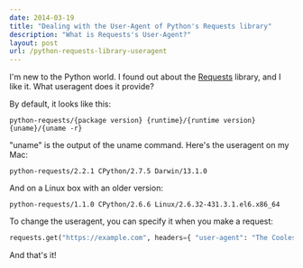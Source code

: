 ```yaml
---
date: 2014-03-19
title: "Dealing with the User-Agent of Python's Requests library"
description: "What is Requests's User-Agent?"
layout: post
url: /python-requests-library-useragent
---
```


I'm new to the Python world. I found out about the [Requests](https://requests.readthedocs.io/) library, and I like it. What useragent does it provide?

By default, it looks like this:

    python-requests/{package version} {runtime}/{runtime version} {uname}/{uname -r}

"uname" is the output of the uname command. Here's the useragent on my Mac:

    python-requests/2.2.1 CPython/2.7.5 Darwin/13.1.0

And on a Linux box with an older version:

    python-requests/1.1.0 CPython/2.6.6 Linux/2.6.32-431.3.1.el6.x86_64

To change the useragent, you can specify it when you make a request:

```python
requests.get("https://example.com", headers={ "user-agent": "The Coolest Useragent" })
```

And that's it!
